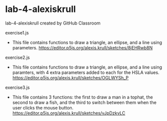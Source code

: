 # lab-4-alexiskrull
lab-4-alexiskrull created by GitHub Classroom

exercise1.js
- This file contains functions to draw a triangle, an ellipse, and a line using parameters.
https://editor.p5js.org/alexis.krull/sketches/8jEHRwb8N

exercise2.js
- This file contains functions to draw a triangle, an ellipse, and a line using paramters, with 4 extra parameters added to each for the HSLA values.
https://editor.p5js.org/alexis.krull/sketches/OGLWYSh_P

exercise3.js
- This file contains 3 functions: the first to draw a man in a tophat, the second to draw a fish, and the third to switch between them when the user clicks the mouse button.
https://editor.p5js.org/alexis.krull/sketches/vJpDzkvLC
